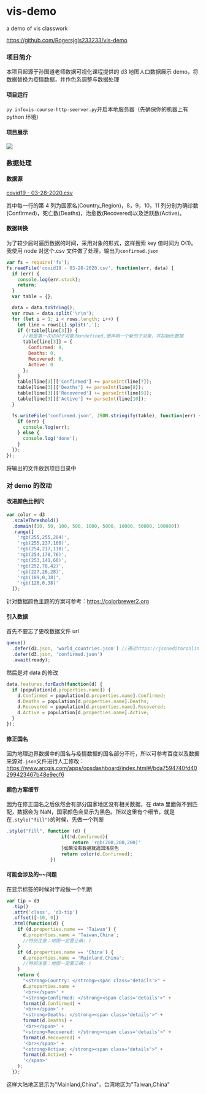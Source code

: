 # vis-demo

a demo of vis classwork

https://github.com/Rogersjgls233233/vis-demo

### 项目简介

本项目起源于孙国道老师数据可视化课程提供的 d3 地图人口数据展示 demo，将数据替换为疫情数据，并作色系调整与数据处理

#### 项目运行

`py infovis-course-http-seerver.py`开启本地服务器（先确保你的机器上有 python 环境）

#### 项目展示

![](README.assets/20200331124058.jpg)

### 数据处理

#### 数据源

<u>covid19 - 03-28-2020.csv</u>

其中每一行的第 4 列为国家名(Country_Region)，8，9，10，11 列分别为确诊数(Confirmed)，死亡数(Deaths)，治愈数(Recovered)以及活跃数(Active)。

#### 数据转换

为了较少届时遍历数据的时间，采用对象的形式，这样搜索 key 值时间为 O(1)。我使用 node 对这个.csv 文件做了处理，输出为`confirmed.json`

```js
var fs = require('fs');
fs.readFile('covid19 - 03-28-2020.csv', function(err, data) {
  if (err) {
    console.log(err.stack);
    return;
  }
  var table = {};

  data = data.toString();
  var rows = data.split('\r\n');
  for (let i = 1; i < rows.length; i++) {
    let line = rows[i].split(',');
    if (!table[line[3]]) {
      //若是第一次访问子对象为undefined,便声明一个新的子对象，并初始化数据
      table[line[3]] = {
        Confirmed: 0,
        Deaths: 0,
        Recovered: 0,
        Active: 0
      };
    }
    table[line[3]]['Confirmed'] += parseInt(line[7]);
    table[line[3]]['Deaths'] += parseInt(line[8]);
    table[line[3]]['Recovered'] += parseInt(line[9]);
    table[line[3]]['Active'] += parseInt(line[10]);
  }

  fs.writeFile('confirmed.json', JSON.stringify(table), function(err) {
    if (err) {
      console.log(err);
    } else {
      console.log('done');
    }
  });
});
```

将输出的文件放到项目目录中

### 对 demo 的改动

#### 改进颜色比例尺

```js
var color = d3
  .scaleThreshold()
  .domain([10, 50, 100, 500, 1000, 5000, 10000, 50000, 100000])
  .range([
    'rgb(255,255,204)',
    'rgb(255,237,160)',
    'rgb(254,217,118)',
    'rgb(254,178,76)',
    'rgb(253,141,60)',
    'rgb(252,78,42)',
    'rgb(227,26,28)',
    'rgb(189,0,38)',
    'rgb(128,0,38)'
  ]);
```

针对数据颜色主题的方案可参考：https://colorbrewer2.org

#### 引入数据

首先不要忘了更改数据文件 url

```js
queue()
  .defer(d3.json, 'world_countries.json') //通过https://jsoneditoronline.org/介绍
  .defer(d3.json, 'confirmed.json')
  .await(ready);
```

然后是对 data 的修改

```js
data.features.forEach(function(d) {
  if (population[d.properties.name]) {
    d.Confirmed = population[d.properties.name].Confirmed;
    d.Deaths = population[d.properties.name].Deaths;
    d.Recovered = population[d.properties.name].Recovered;
    d.Active = population[d.properties.name].Active;
  }
});
```

#### 修正国名

因为地理边界数据中的国名与疫情数据的国名部分不符，所以可参考百度以及数据来源对`.json`文件进行人工修改：https://www.arcgis.com/apps/opsdashboard/index.html#/bda7594740fd40299423467b48e9ecf6

#### 颜色方案细节

因为在修正国名之后依然会有部分国家地区没有相关数据，在 data 里面做不到匹配，数据会为 NaN，国家颜色会显示为黑色。所以这里有个细节，就是在`.style("fill")`的时候，先做一个判断

```js
.style("fill", function (d) {
                    if(!d.Confirmed){
                        return 'rgb(200,200,200)'
                    }如果没有数据就返回浅灰色
                    return color(d.Confirmed);
                })
```

#### 可能会涉及的~~问题

在显示标签的时候对字段做一个判断

```js
var tip = d3
  .tip()
  .attr('class', 'd3-tip')
  .offset([-10, 0])
  .html(function(d) {
    if (d.properties.name == 'Taiwan') {
      d.properties.name = 'Taiwan,China';
      //特别注意：地图一定要正确: )
    }
    if (d.properties.name == 'China') {
      d.properties.name = 'Mainland,China';
      //特别注意：地图一定要正确: )
    }
    return (
      "<strong>Country: </strong><span class='details'>" +
      d.properties.name +
      '<br></span>' +
      "<strong>Confirmed: </strong><span class='details'>" +
      format(d.Confirmed) +
      '<br></span>' +
      "<strong>Deaths: </strong><span class='details'>" +
      format(d.Deaths) +
      '<br></span>' +
      "<strong>Recovered: </strong><span class='details'>" +
      format(d.Recovered) +
      '<br></span>' +
      "<strong>Active: </strong><span class='details'>" +
      format(d.Active) +
      '</span>'
    );
  });
```

这样大陆地区显示为"Mainland,China"，台湾地区为"Taiwan,China"
